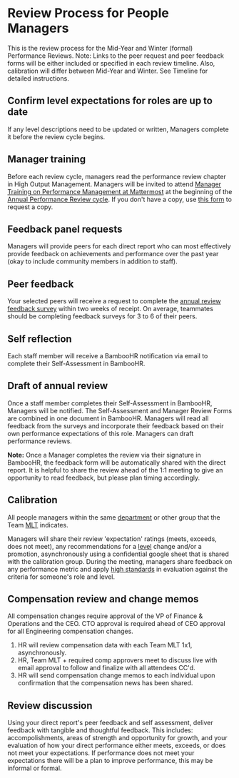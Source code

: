 # Review Process for People Managers

This is the review process for the Mid-Year and Winter (formal) Performance Reviews. Note: Links to the peer request and peer feedback forms will be either included or specified in each review timeline. Also, calibration will differ between Mid-Year and Winter. See Timeline for detailed instructions.

## Confirm level expectations for roles are up to date

If any level descriptions need to be updated or written, Managers complete it before the review cycle begins.

## Manager training

Before each review cycle, managers read the performance review chapter in High Output Management. Managers will be invited to attend [Manager Training on Performance Management at Mattermost](https://handbook.mattermost.com/operations/workplace/people/performance-reviews-50#manager-training) at the beginning of the [Annual Performance Review cycle](https://handbook.mattermost.com/operations/workplace/people/performance-reviews-50#what-is-the-process). If you don't have a copy, use [this form](https://forms.gle/SUWWvZZGqg5B4d1aA) to request a copy.

## Feedback panel requests

Managers will provide peers for each direct report who can most effectively provide feedback on achievements and performance over the past year \(okay to include community members in addition to staff\).

## Peer feedback

Your selected peers will receive a request to complete the [annual review feedback survey](https://docs.google.com/forms/d/1JNlDCAOgUjjLSJj5EoNe7Pl5kqN6KN7LaEIlM5L9LXw/edit) within two weeks of receipt. On average, teammates should be completing feedback surveys for 3 to 6 of their peers.

## Self reflection

Each staff member will receive a BambooHR notification via email to complete their Self-Assessment in BambooHR.

## Draft of annual review

Once a staff member completes their Self-Assessment in BambooHR, Managers will be notified. The Self-Assessment and Manager Review Forms are combined in one document in BambooHR. Managers will read all feedback from the surveys and incorporate their feedback based on their own performance expectations of this role. Managers can draft performance reviews.

**Note:** Once a Manager completes the review via their signature in BambooHR, the feedback form will be automatically shared with the direct report. It is helpful to share the review ahead of the 1:1 meeting to give an opportunity to read feedback, but please plan timing accordingly.

## Calibration

All people managers within the same [department](https://handbook.mattermost.com/company/how-to-guides-for-staff/how-to-spend-company-money/how-to-use-expensify#departments) or other group that the Team [MLT](https://handbook.mattermost.com/operations/operations/mlt-cadence) indicates.

Managers will share their review 'expectation' ratings (meets, exceeds, does not meet), any recommendations for a [level](https://docs.google.com/document/d/1XNGYOHouoY42YYmFHNrhu-vHDtWVrPL5E8M_BpwF9iU/edit) change and/or a promotion, asynchronously using a confidential google sheet that is shared with the calibration group. During the meeting, managers share feedback on any performance metric and apply [high standards](https://handbook.mattermost.com/company/about-mattermost#leadership-principles) in evaluation against the criteria for someone's role and level.

## Compensation review and change memos

All compensation changes require approval of the VP of Finance & Operations and the CEO. CTO approval is required ahead of CEO approval for all Engineering compensation changes.

1. HR will review compensation data with each Team MLT 1x1, asynchronously.
2. HR, Team MLT + required comp approvers meet to discuss live with email approval to follow and finalize with all attendees CC'd.
3. HR will send compensation change memos to each individual upon confirmation that the compensation news has been shared.

## Review discussion

Using your direct report's peer feedback and self assessment, deliver feedback with tangible and thoughtful feedback. This includes: accompolishments, areas of strength and opportunity for growth, and your evaluation of how your direct performance either meets, exceeds, or does not meet your expectations. If performance does not meet your expectations there will be a plan to improve performance, this may be informal or formal.

